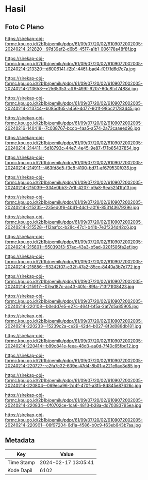 # Hasil

## Foto C Plano

https://sirekap-obj-formc.kpu.go.id/2b1b/pemilu/pdpr/61/09/07/20/02/6109072002005-20240214-212820--97d39ef2-d6b5-4517-a1b1-006178a48f8f.jpg

https://sirekap-obj-formc.kpu.go.id/2b1b/pemilu/pdpr/61/09/07/20/02/6109072002005-20240214-213320--d6006141-f2b1-446f-bad4-f0f7fd6d7c7a.jpg

https://sirekap-obj-formc.kpu.go.id/2b1b/pemilu/pdpr/61/09/07/20/02/6109072002005-20240214-213653--e2565353-aff6-499f-9207-60c8fcf7488d.jpg

https://sirekap-obj-formc.kpu.go.id/2b1b/pemilu/pdpr/61/09/07/20/02/6109072002005-20240214-213744--b085df65-a456-4d77-901f-98bc21783445.jpg

https://sirekap-obj-formc.kpu.go.id/2b1b/pemilu/pdpr/61/09/07/20/02/6109072002005-20240216-140418--7c038767-bccb-4aa5-a574-2a73caaeed96.jpg

https://sirekap-obj-formc.kpu.go.id/2b1b/pemilu/pdpr/61/09/07/20/02/6109072002005-20240214-214411--5d18793c-44e7-4e45-9e87-f71b85437854.jpg

https://sirekap-obj-formc.kpu.go.id/2b1b/pemilu/pdpr/61/09/07/20/02/6109072002005-20240214-214911--463fd8d5-f3c8-4100-bd71-af679530f036.jpg

https://sirekap-obj-formc.kpu.go.id/2b1b/pemilu/pdpr/61/09/07/20/02/6109072002005-20240214-215039--334e0bb3-7e1f-4207-b9a8-9ea52f41fa13.jpg

https://sirekap-obj-formc.kpu.go.id/2b1b/pemilu/pdpr/61/09/07/20/02/6109072002005-20240214-215235--235ed0f6-4b41-4dc1-a0f6-853143679396.jpg

https://sirekap-obj-formc.kpu.go.id/2b1b/pemilu/pdpr/61/09/07/20/02/6109072002005-20240214-215528--f12aafcc-b28c-47c1-b41b-7e3f234d42c6.jpg

https://sirekap-obj-formc.kpu.go.id/2b1b/pemilu/pdpr/61/09/07/20/02/6109072002005-20240214-215801--550393f3-57ac-43a3-b5ad-0201505fa2ef.jpg

https://sirekap-obj-formc.kpu.go.id/2b1b/pemilu/pdpr/61/09/07/20/02/6109072002005-20240214-215856--93242f07-c32f-47a2-85cc-8440a3b7e772.jpg

https://sirekap-obj-formc.kpu.go.id/2b1b/pemilu/pdpr/61/09/07/20/02/6109072002005-20240214-215917--07ea187c-ac43-40fc-89fa-713f71f08423.jpg

https://sirekap-obj-formc.kpu.go.id/2b1b/pemilu/pdpr/61/09/07/20/02/6109072002005-20240214-220108--b0edd7e5-e27c-464f-bf5a-2af7d5a85905.jpg

https://sirekap-obj-formc.kpu.go.id/2b1b/pemilu/pdpr/61/09/07/20/02/6109072002005-20240214-220233--15239c2a-ce29-42d4-b027-8f3d088db181.jpg

https://sirekap-obj-formc.kpu.go.id/2b1b/pemilu/pdpr/61/09/07/20/02/6109072002005-20240214-220414--b99c841e-feea-48d3-aa0d-7f40c65fbd12.jpg

https://sirekap-obj-formc.kpu.go.id/2b1b/pemilu/pdpr/61/09/07/20/02/6109072002005-20240214-220727--c2fa7c32-639e-47d4-8b01-a221e9ac3d85.jpg

https://sirekap-obj-formc.kpu.go.id/2b1b/pemilu/pdpr/61/09/07/20/02/6109072002005-20240214-220804--069eca96-2d4f-470f-a3f5-8d845e87626c.jpg

https://sirekap-obj-formc.kpu.go.id/2b1b/pemilu/pdpr/61/09/07/20/02/6109072002005-20240214-220834--0f0702ce-1ca6-4813-b38a-dd70383795ea.jpg

https://sirekap-obj-formc.kpu.go.id/2b1b/pemilu/pdpr/61/09/07/20/02/6109072002005-20240214-220901--06f97204-6d1a-4586-b0c9-f63eb643b7aa.jpg


## Metadata

| Key        | Value               |
| ---------- | ------------------- |
| Time Stamp | 2024-02-17 13:05:41 |
| Kode Dapil | 6102                |




